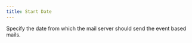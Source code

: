 ```yaml
---
title: Start Date
---
```



Specify the date from which the mail server should send the event based mails.
